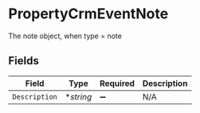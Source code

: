 # PropertyCrmEventNote

The note object, when type = note


## Fields

| Field              | Type               | Required           | Description        |
| ------------------ | ------------------ | ------------------ | ------------------ |
| `Description`      | **string*          | :heavy_minus_sign: | N/A                |